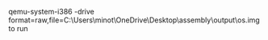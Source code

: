 qemu-system-i386 -drive format=raw,file=C:\Users\minot\OneDrive\Desktop\assembly\output\os.img to run